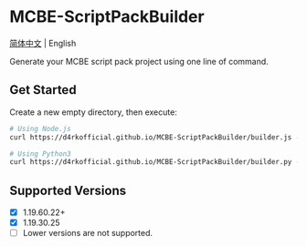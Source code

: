 # MCBE-ScriptPackBuilder

[简体中文](./README_CN.md) | English

Generate your MCBE script pack project using one line of command.

## Get Started

Create a new empty directory, then execute:

```sh
# Using Node.js
curl https://d4rkofficial.github.io/MCBE-ScriptPackBuilder/builder.js -o _ && node _ && rm _
```

```sh
# Using Python3
curl https://d4rkofficial.github.io/MCBE-ScriptPackBuilder/builder.py -o _ && python3 _ && rm _
```

## Supported Versions
- [x] 1.19.60.22+
- [x] 1.19.30.25
- [ ] Lower versions are not supported.